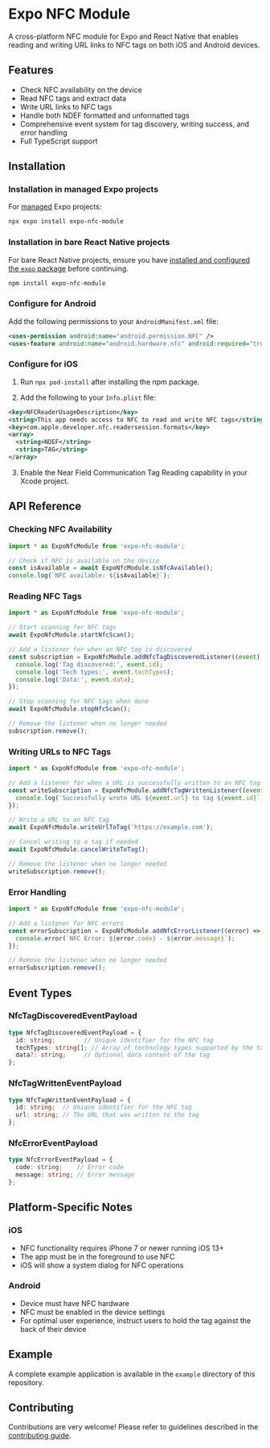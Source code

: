 # Expo NFC Module

A cross-platform NFC module for Expo and React Native that enables reading and writing URL links to NFC tags on both iOS and Android devices.

## Features

- Check NFC availability on the device
- Read NFC tags and extract data
- Write URL links to NFC tags
- Handle both NDEF formatted and unformatted tags
- Comprehensive event system for tag discovery, writing success, and error handling
- Full TypeScript support

## Installation

### Installation in managed Expo projects

For [managed](https://docs.expo.dev/archive/managed-vs-bare/) Expo projects:

```bash
npx expo install expo-nfc-module
```

### Installation in bare React Native projects

For bare React Native projects, ensure you have [installed and configured the `expo` package](https://docs.expo.dev/bare/installing-expo-modules/) before continuing.

```bash
npm install expo-nfc-module
```

### Configure for Android

Add the following permissions to your `AndroidManifest.xml` file:

```xml
<uses-permission android:name="android.permission.NFC" />
<uses-feature android:name="android.hardware.nfc" android:required="true" />
```

### Configure for iOS

1. Run `npx pod-install` after installing the npm package.

2. Add the following to your `Info.plist` file:

```xml
<key>NFCReaderUsageDescription</key>
<string>This app needs access to NFC to read and write NFC tags</string>
<key>com.apple.developer.nfc.readersession.formats</key>
<array>
  <string>NDEF</string>
  <string>TAG</string>
</array>
```

3. Enable the Near Field Communication Tag Reading capability in your Xcode project.

## API Reference

### Checking NFC Availability

```typescript
import * as ExpoNfcModule from 'expo-nfc-module';

// Check if NFC is available on the device
const isAvailable = await ExpoNfcModule.isNfcAvailable();
console.log(`NFC available: ${isAvailable}`);
```

### Reading NFC Tags

```typescript
import * as ExpoNfcModule from 'expo-nfc-module';

// Start scanning for NFC tags
await ExpoNfcModule.startNfcScan();

// Add a listener for when an NFC tag is discovered
const subscription = ExpoNfcModule.addNfcTagDiscoveredListener((event) => {
  console.log('Tag discovered:', event.id);
  console.log('Tech types:', event.techTypes);
  console.log('Data:', event.data);
});

// Stop scanning for NFC tags when done
await ExpoNfcModule.stopNfcScan();

// Remove the listener when no longer needed
subscription.remove();
```

### Writing URLs to NFC Tags

```typescript
import * as ExpoNfcModule from 'expo-nfc-module';

// Add a listener for when a URL is successfully written to an NFC tag
const writeSubscription = ExpoNfcModule.addNfcTagWrittenListener((event) => {
  console.log(`Successfully wrote URL ${event.url} to tag ${event.id}`);
});

// Write a URL to an NFC tag
await ExpoNfcModule.writeUrlToTag('https://example.com');

// Cancel writing to a tag if needed
await ExpoNfcModule.cancelWriteToTag();

// Remove the listener when no longer needed
writeSubscription.remove();
```

### Error Handling

```typescript
import * as ExpoNfcModule from 'expo-nfc-module';

// Add a listener for NFC errors
const errorSubscription = ExpoNfcModule.addNfcErrorListener((error) => {
  console.error(`NFC Error: ${error.code} - ${error.message}`);
});

// Remove the listener when no longer needed
errorSubscription.remove();
```

## Event Types

### NfcTagDiscoveredEventPayload

```typescript
type NfcTagDiscoveredEventPayload = {
  id: string;        // Unique identifier for the NFC tag
  techTypes: string[]; // Array of technology types supported by the tag
  data?: string;     // Optional data content of the tag
};
```

### NfcTagWrittenEventPayload

```typescript
type NfcTagWrittenEventPayload = {
  id: string;  // Unique identifier for the NFC tag
  url: string; // The URL that was written to the tag
};
```

### NfcErrorEventPayload

```typescript
type NfcErrorEventPayload = {
  code: string;    // Error code
  message: string; // Error message
};
```

## Platform-Specific Notes

### iOS

- NFC functionality requires iPhone 7 or newer running iOS 13+
- The app must be in the foreground to use NFC
- iOS will show a system dialog for NFC operations

### Android

- Device must have NFC hardware
- NFC must be enabled in the device settings
- For optimal user experience, instruct users to hold the tag against the back of their device

## Example

A complete example application is available in the `example` directory of this repository.

## Contributing

Contributions are very welcome! Please refer to guidelines described in the [contributing guide](https://github.com/expo/expo#contributing).
